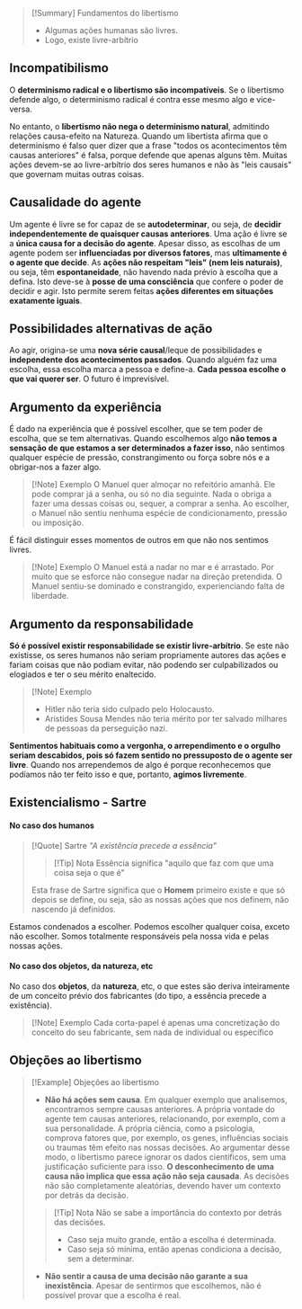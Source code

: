 >[!Summary] Fundamentos do libertismo
>- Algumas ações humanas são livres.
>- Logo, existe livre-arbítrio
## Incompatibilismo
O **determinismo radical e o libertismo são incompatíveis**. Se o libertismo defende algo, o determinismo radical é contra esse mesmo algo e vice-versa.

No entanto, o **libertismo não nega o determinismo natural**, admitindo relações causa-efeito na Natureza. Quando um libertista afirma que o determinismo é falso quer dizer que a frase "todos os acontecimentos têm causas anteriores" é falsa, porque defende que apenas alguns têm. 
Muitas ações devem-se ao livre-arbítrio dos seres humanos e não às "leis causais" que governam muitas outras coisas.
## Causalidade do agente
Um agente é livre se for capaz de se **autodeterminar**, ou seja, de **decidir independentemente de quaisquer causas anteriores**. Uma ação é livre se a **única causa for a decisão do agente**. Apesar disso, as escolhas de um agente podem ser **influenciadas por diversos fatores**, mas **ultimamente é o agente que decide**.
As **ações não respeitam "leis" (nem leis naturais)**, ou seja, têm **espontaneidade**, não havendo nada prévio à escolha que a defina. Isto deve-se à **posse de uma consciência** que confere o poder de decidir e agir. Isto permite serem feitas **ações diferentes em situações exatamente iguais**.
## Possibilidades alternativas de ação
Ao agir, origina-se uma **nova série causal**/leque de possibilidades e **independente dos acontecimentos passados**. Quando alguém faz uma escolha, essa escolha marca a pessoa e define-a. **Cada pessoa escolhe o que vai querer ser**. O futuro é imprevisível.
## Argumento da experiência
É dado na experiência que é possível escolher, que se tem poder de escolha, que se tem alternativas. Quando escolhemos algo **não temos a sensação de que estamos a ser determinados a fazer isso**, não sentimos qualquer espécie de pressão, constrangimento ou força sobre nós e a obrigar-nos a fazer algo.
>[!Note] Exemplo
>O Manuel quer almoçar no refeitório amanhã. Ele pode comprar já a senha, ou só no dia seguinte. Nada o obriga a fazer uma dessas coisas ou, sequer, a comprar a senha. Ao escolher, o Manuel não sentiu nenhuma espécie de condicionamento, pressão ou imposição.

É fácil distinguir esses momentos de outros em que não nos sentimos livres.
>[!Note] Exemplo
>O Manuel está a nadar no mar e é arrastado. Por muito que se esforce não consegue nadar na direção pretendida. O Manuel sentiu-se dominado e constrangido, experienciando falta de liberdade.
## Argumento da responsabilidade
**Só é possível existir responsabilidade se existir livre-arbítrio**. Se este não existisse, os seres humanos não seriam propriamente autores das ações e fariam coisas que não podiam evitar, não podendo ser culpabilizados ou elogiados e ter o seu mérito enaltecido. 
>[!Note] Exemplo
>- Hitler não teria sido culpado pelo Holocausto.
>- Aristides Sousa Mendes não teria mérito por ter salvado milhares de pessoas da perseguição nazi.

**Sentimentos habituais como a vergonha, o arrependimento e o orgulho seriam descabidos, pois só fazem sentido no pressuposto de o agente ser livre**. Quando nos arrependemos de algo é porque reconhecemos que podíamos não ter feito isso e que, portanto, **agimos livremente**.

## Existencialismo - Sartre
#### No caso dos humanos
>[!Quote] Sartre
>*"A existência precede a essência"*
>>[!Tip] Nota
>>Essência significa "aquilo que faz com que uma coisa seja o que é"
>
>Esta frase de Sartre significa que o **Homem** primeiro existe e que só depois se define, ou seja, são as nossas ações que nos definem, não nascendo já definidos. 

Estamos condenados a escolher. Podemos escolher qualquer coisa, exceto não escolher. Somos totalmente responsáveis pela nossa vida e pelas nossas ações.
#### No caso dos objetos, da natureza, etc
No caso dos **objetos**, da **natureza**, etc, o que estes são deriva inteiramente de um conceito prévio dos fabricantes (do tipo, a essência precede a existência).
>[!Note] Exemplo
>Cada corta-papel é apenas uma concretização do conceito do seu fabricante, sem nada de individual ou específico

## Objeções ao libertismo
>[!Example] Objeções ao libertismo
>- **Não há ações sem causa**. Em qualquer exemplo que analisemos, encontramos sempre causas anteriores. A própria vontade do agente tem causas anteriores, relacionando, por exemplo, com a sua personalidade. A própria ciência, como a psicologia, comprova fatores que, por exemplo, os genes, influências sociais ou traumas têm efeito nas nossas decisões. Ao argumentar desse modo, o libertismo parece ignorar os dados científicos, sem uma justificação suficiente para isso.
>  **O desconhecimento de uma causa não implica que essa ação não seja causada**. As decisões não são completamente aleatórias, devendo haver um contexto por detrás da decisão.
>  >[!Tip] Nota
>  >Não se sabe a importância do contexto por detrás das decisões.
>  >- Caso seja muito grande, então a escolha é determinada.
>  >- Caso seja só mínima, então apenas condiciona a decisão, sem a determinar.
>- **Não sentir a causa de uma decisão não garante a sua inexistência**. Apesar de sentirmos que escolhemos, não é possível provar que a escolha é real.



